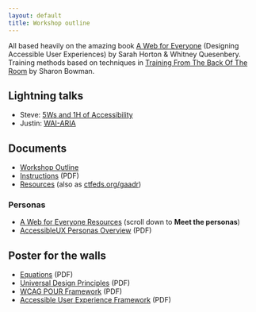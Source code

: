 ```yaml
---
layout: default
title: Workshop outline
---
```


All based heavily on the amazing book [A Web for Everyone](http://rosenfeldmedia.com/books/a-web-for-everyone/) (Designing Accessible User Experiences) by Sarah Horton & Whitney Quesenbery. Training methods based on techniques in [Training From The Back Of The Room](http://bowperson.com/training-from-the-back-of-the-room/) by Sharon Bowman.

## Lightning talks

* Steve: [5Ws and 1H of Accessibility](decks/lightning-talk-steve.pdf)
* Justin: [WAI-ARIA](decks/lightning-talk-justin.pdf)

## Documents

* [Workshop Outline](workshop-outline/)
* [Instructions](decks/instructions.pdf) (PDF)
* [Resources](resources/) (also as [ctfeds.org/gaadr](http://ctfeds.org/gaadr))


### Personas

* [A Web for Everyone Resources](http://rosenfeldmedia.com/books/a-web-for-everyone/#resources) (scroll down to **Meet the personas**)
* [AccessibleUX Personas Overview](personas/AccessibleUX-Personas-Overview1.pdf) (PDF)


## Poster for the walls

* [Equations](print-for-wall/equations.pdf) (PDF)
* [Universal Design Principles](print-for-wall/universal-design-principles.pdf) (PDF)
* [WCAG POUR Framework](print-for-wall/wcag-pour-framework.pdf) (PDF)
* [Accessible User Experience Framework](print-for-wall/accessible-user-experience-framework.pdf) (PDF)
